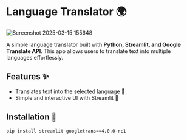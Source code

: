 # Language Translator 🌍

![Screenshot 2025-03-15 155648](https://github.com/user-attachments/assets/d1311c40-be95-4fa2-8022-5ba5544cc9aa)

A simple language translator built with **Python, Streamlit, and Google Translate API**. This app allows users to translate text into multiple languages effortlessly.

## Features ✨

- Translates text into the selected language 🔄  
- Simple and interactive UI with Streamlit 🎨  

## Installation 🔧
```sh
pip install streamlit googletrans==4.0.0-rc1

